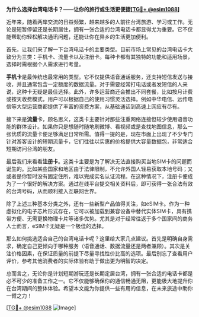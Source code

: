 **为什么选择台湾电话卡？——让你的旅行或生活更便捷[[TG💪+ @esim1088](https://t.me/s/esim1088)]**

近年来，随着两岸交流的日益频繁，越来越多的人前往台湾旅游、学习或工作。无论是短暂停留还是长期居住，拥有一张合适的台湾电话卡都显得尤为重要。它不仅能帮助你轻松解决通讯问题，还能让你在异乡的生活更加便利。

首先，让我们来了解一下台湾电话卡的主要类型。目前市场上常见的台湾电话卡大致分为三类：手机卡、流量卡以及注册卡。每种卡都有其独特的功能和适用场景，选择时需根据个人需求进行考量。

**手机卡**是最传统也最常用的类型。它不仅提供语音通话服务，还支持短信发送与接收，并且通常包含一定额度的数据流量。对于需要经常打电话或者发短信的人来说，这种卡无疑是最佳选择。此外，许多运营商还会推出不同套餐，比如按月计费或按天收费模式，用户可以根据自己的使用习惯灵活选择。例如中华电信、远传电信等大型运营商都提供了丰富的资费方案，从基础通话到高速上网应有尽有。

接下来是**流量卡**，顾名思义，这类卡主要针对那些注重网络连接但较少使用语音功能的群体设计。如果你只是想随时随地刷微博、看视频或是查找地图信息，那么一张优质的流量卡便足够满足日常所需。值得一提的是，现在市面上出现了不少专门针对游客设计的短期流量卡，它们往往以实惠的价格提供大容量数据包，非常适合短期访问台湾的朋友。

最后我们来看看**注册卡**。这类卡主要是为了解决无法直接购买当地SIM卡的问题而诞生的。比如某些国家和地区由于法律限制，不允许外国人轻易获取本地号码；又或者是你暂时没有固定住所，难以完成实名认证流程。在这种情况下，注册卡便成为了一个很好的解决方案。通过在线平台提交相关资料后，即可获得一张合法有效的台湾号码，从而顺利接入互联网世界。

除了上述三种基本分类之外，还有一些新型产品值得关注，如eSIM卡。作为一种虚拟化的电子芯片形式存在，它可以被加载到兼容设备中替代实体SIM卡，具有携带方便、无需更换物理卡片等诸多优势。尤其是对于经常往返于多个国家间的商务人士而言，eSIM卡无疑是一个极佳的选择。

那么如何挑选适合自己的台湾电话卡呢？这里给大家几点建议。首先是明确自身需求，确定自己更倾向于哪种服务（语音通话、数据流量还是两者兼顾）。其次是关注价格因素，在保证质量的前提下尽量寻找性价比高的选项。最后别忘了查看用户评价，参考其他消费者的实际体验有助于做出更为明智的决定。

总而言之，无论你是计划短期游玩还是长期定居台湾，拥有一张合适的电话卡都是必不可少的准备工作之一。它不仅能够确保你的通信畅通无阻，更能极大地提升你在台湾期间的整体体验。希望本文能为你提供一些有用的信息，在未来旅途中助你一臂之力！

[[TG💪+ @esim1088](https://t.me/s/esim1088) ![Image](https://i.postimg.cc/4NQfJmqS/Snipaste-2025-05-13-00-14-12.png)]